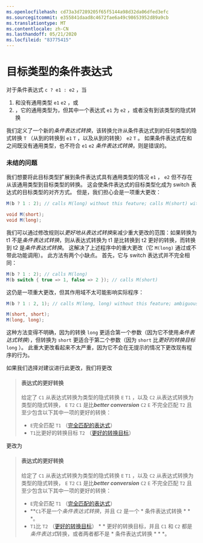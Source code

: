 ```yaml
---
ms.openlocfilehash: cd73a3d7289205f65f5144a98d32da06dfed3efc
ms.sourcegitcommit: e355841daad8c4672fae6a49c98653952d89a9cb
ms.translationtype: MT
ms.contentlocale: zh-CN
ms.lasthandoff: 05/21/2020
ms.locfileid: "83775415"
---
```

# <a name="target-typed-conditional-expression"></a>目标类型的条件表达式

对于条件表达式 `c ? e1 : e2` ，当

1. 和没有通用类型 `e1` `e2` ，或
2. ，它的通用类型为，但其中一个表达式 `e1` 为 `e2` ，或者没有到该类型的隐式转换

我们定义了一个新的*条件表达式转换*，该转换允许从条件表达式到的任何类型的隐式转换 `T` （从到的转换到 `e1` `T` ，以及从到的转换） `e2` `T` 。  如果条件表达式在和之间既没有通用类型，也不符合 `e1` `e2` *条件表达式转换*，则是错误的。

### <a name="open-issues"></a>未结的问题

我们想要将此目标类型扩展到条件表达式具有通用类型的情况 `e1` ， `e2` 但不存在从该通用类型到目标类型的转换。 这会使条件表达式的目标类型化成为 switch 表达式的目标类型的对齐方式。 但是，我们担心会是一项重大更改：

```csharp
M(b ? 1 : 2); // calls M(long) without this feature; calls M(short) with this feature

void M(short);
void M(long);
```

我们可以通过修改规则以*更好地从表达式转换*来减少重大更改的范围：如果转换为 t1 不是*条件表达式转换*，则从表达式转换为 t1 是比转换到 t2 更好的转换，而转换到 t2 是*条件表达式转换*。  这解决了上述程序中的重大更改（它 `M(long)` 通过或不带此功能调用）。 此方法有两个小缺点。  首先，它与 switch 表达式并不完全相同：

```csharp
M(b ? 1 : 2); // calls M(long)
M(b switch { true => 1, false => 2 }); // calls M(short)
```

这仍是一项重大更改，但其作用域不太可能影响实际程序：

```csharp
M(b ? 1 : 2, 1); // calls M(long, long) without this feature; ambiguous with this feature.

M(short, short);
M(long, long);
```

这种方法变得不明确，因为的转换 `long` 更适合第一个参数（因为它不使用*条件表达式转换*），但转换为 `short` 更适合于第二个参数（因为 `short` 比*更好的转换目标* `long` ）。 此重大更改看起来不太严重，因为它不会在无提示的情况下更改现有程序的行为。

如果我们选择对建议进行此更改，我们将更改

> #### <a name="better-conversion-from-expression"></a>表达式的更好转换
> 
> 给定了 `C1` 从表达式转换为类型的隐式转换 `E` `T1` ，以及 `C2` 从表达式转换为类型的隐式转换， `E` `T2` `C1` 是比***better conversion*** `C2` `E` 不完全匹配 `T2` 且至少包含以下其中一项的更好的转换：
> 
> * `E`完全匹配 `T1` （[完全匹配的表达式](expressions.md#exactly-matching-expression)）
> * `T1`比更好的转换目标 `T2` （[更好的转换目标](expressions.md#better-conversion-target)）

更改为

> #### <a name="better-conversion-from-expression"></a>表达式的更好转换
> 
> 给定了 `C1` 从表达式转换为类型的隐式转换 `E` `T1` ，以及 `C2` 从表达式转换为类型的隐式转换， `E` `T2` `C1` 是比***better conversion*** `C2` `E` 不完全匹配 `T2` 且至少包含以下其中一项的更好的转换：
> 
> * `E`完全匹配 `T1` （[完全匹配的表达式](expressions.md#exactly-matching-expression)）
> * **`C1`不是一个*条件表达式转换*，并且 `C2` 是一个 * 条件表达式转换 * * *。
> * `T1`比 `T2` （[更好的转换目标](expressions.md#better-conversion-target)） * * 更好的转换目标，并且 `C1` 和 `C2` 都是*条件表达式*转换，或者两者都不是 * 条件表达式转换 * * *。
